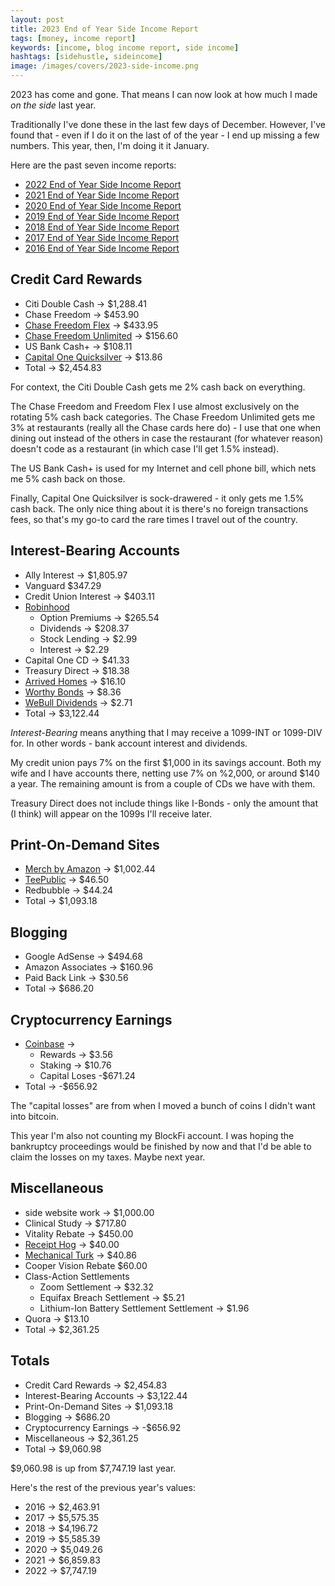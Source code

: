 ```yaml
---
layout: post
title: 2023 End of Year Side Income Report
tags: [money, income report]
keywords: [income, blog income report, side income]
hashtags: [sidehustle, sideincome]
image: /images/covers/2023-side-income.png
---
```


2023 has come and gone. That means I can now look at how much I made *on the side* last year.

Traditionally I've done these in the last few days of December. However, I've found that - even if I do it on the last of of the year - I end up missing a few numbers. This year, then, I'm doing it it January.

Here are the past seven income reports:

* [2022 End of Year Side Income Report](https://www.joehxblog.com/2022-end-of-year-side-income-report/)
* [2021 End of Year Side Income Report](https://www.joehxblog.com/2021-end-of-year-side-income-report/)
* [2020 End of Year Side Income Report](https://www.joehxblog.com/2020-end-of-year-side-income-report/)
* [2019 End of Year Side Income Report](https://www.joehxblog.com/2019-end-of-year-side-income-report/)
* [2018 End of Year Side Income Report](https://www.joehxblog.com/2018-end-of-year-side-income-report/)
* [2017 End of Year Side Income Report](https://www.joehxblog.com/2017-end-of-year-side-income-report/)
* [2016 End of Year Side Income Report](https://www.joehxblog.com/2016-end-of-year-side-income-report/)

## Credit Card Rewards

* Citi Double Cash &rarr; $1,288.41
* Chase Freedom &rarr; $453.90
* [Chase Freedom Flex](https://www.joehxblog.com/chase-freedom/) &rarr; $433.95
* [Chase Freedom Unlimited](https://www.joehxblog.com/chase-freedom-unlimited/) &rarr; $156.60
* US Bank Cash+ &rarr; $108.11
* [Capital One Quicksilver](https://www.joehxblog.com/capital-one/) &rarr; $13.86
* Total &rarr; $2,454.83

For context, the Citi Double Cash gets me 2% cash back on everything.

The Chase Freedom and Freedom Flex I use almost exclusively on the rotating 5% cash back categories. The Chase Freedom Unlimited gets me 3% at restaurants (really all the Chase cards here do) - I use that one when dining out instead of the others in case the restaurant (for whatever reason) doesn't code as a restaurant (in which case I'll get 1.5% instead).

The US Bank Cash+ is used for my Internet and cell phone bill, which nets me 5% cash back on those.

Finally, Capital One Quicksilver is sock-drawered - it only gets me 1.5% cash back. The only nice thing about it is there's no foreign transactions fees, so that's my go-to card the rare times I travel out of the country.

## Interest-Bearing Accounts

* Ally Interest &rarr;  $1,805.97
* Vanguard $347.29
* Credit Union Interest &rarr; $403.11
* [Robinhood](https://www.joehxblog.com/robinhood/)
  * Option Premiums &rarr; $265.54
  * Dividends &rarr; $208.37
  * Stock Lending &rarr; $2.99
  * Interest &rarr; $2.29
* Capital One CD &rarr; $41.33
* Treasury Direct &rarr; $18.38
* [Arrived Homes](https://arrivedhomes.com/) &rarr; $16.10
* [Worthy Bonds](https://www.joehxblog.com/worthybonds/) &rarr; $8.36
* [WeBull Dividends](https://www.joehxblog.com/webull/) &rarr; $2.71
* Total &rarr; $3,122.44

*Interest-Bearing* means anything that I may receive a 1099-INT or 1099-DIV for. In other words - bank account interest and dividends.

My credit union pays 7% on the first $1,000 in its savings account. Both my wife and I have accounts there, netting use 7% on %2,000, or around $140 a year. The remaining amount is from a couple of CDs we have with them.

Treasury Direct does not include things like I-Bonds - only the amount that (I think) will appear on the 1099s I'll receive later.

## Print-On-Demand Sites

* [Merch by Amazon](https://www.amazon.com/s?k=%22joehx%22&i=fashion&tag=hendrixjoseph-20) &rarr; $1,002.44
* [TeePublic](https://www.joehxblog.com/teepublic/) &rarr; $46.50
* Redbubble &rarr; $44.24
* Total &rarr; $1,093.18

## Blogging

* Google AdSense &rarr; $494.68
* Amazon Associates &rarr; $160.96
* Paid Back Link &rarr; $30.56
* Total &rarr; $686.20

## Cryptocurrency Earnings

* [Coinbase](https://www.joehxblog.com/coinbase/) &rarr;
  * Rewards &rarr; $3.56
  * Staking &rarr; $10.76
  * Capital Loses -$671.24
* Total &rarr; -$656.92

The "capital losses" are from when I moved a bunch of coins I didn't want into bitcoin.

This year I'm also not counting my BlockFi account. I was hoping the bankruptcy proceedings would be finished by now and that I'd be able to claim the losses on my taxes. Maybe next year.

## Miscellaneous

* side website work &rarr; $1,000.00
* Clinical Study &rarr; $717.80
* Vitality Rebate &rarr; $450.00
* [Receipt Hog](https://www.joehxblog.com/receipt-hog/) &rarr; $40.00
* [Mechanical Turk](https://www.mturk.com/) &rarr; $40.86
* Cooper Vision Rebate $60.00
* Class-Action Settlements
  * Zoom Settlement &rarr; $32.32
  * Equifax Breach Settlement &rarr; $5.21
  * Lithium-Ion Battery Settlement Settlement &rarr; $1.96
* Quora &rarr; $13.10
* Total &rarr; $2,361.25

## Totals

* Credit Card Rewards &rarr; $2,454.83
* Interest-Bearing Accounts &rarr; $3,122.44
* Print-On-Demand Sites &rarr; $1,093.18
* Blogging &rarr; $686.20
* Cryptocurrency Earnings &rarr; -$656.92
* Miscellaneous &rarr; $2,361.25
* Total &rarr; $9,060.98

$9,060.98 is up from $7,747.19 last year.

Here's the rest of the previous year's values:

* 2016 &rarr; $2,463.91
* 2017 &rarr; $5,575.35
* 2018 &rarr; $4,196.72
* 2019 &rarr; $5,585.39
* 2020 &rarr; $5,049.26
* 2021 &rarr; $6,859.83
* 2022 &rarr; $7,747.19
